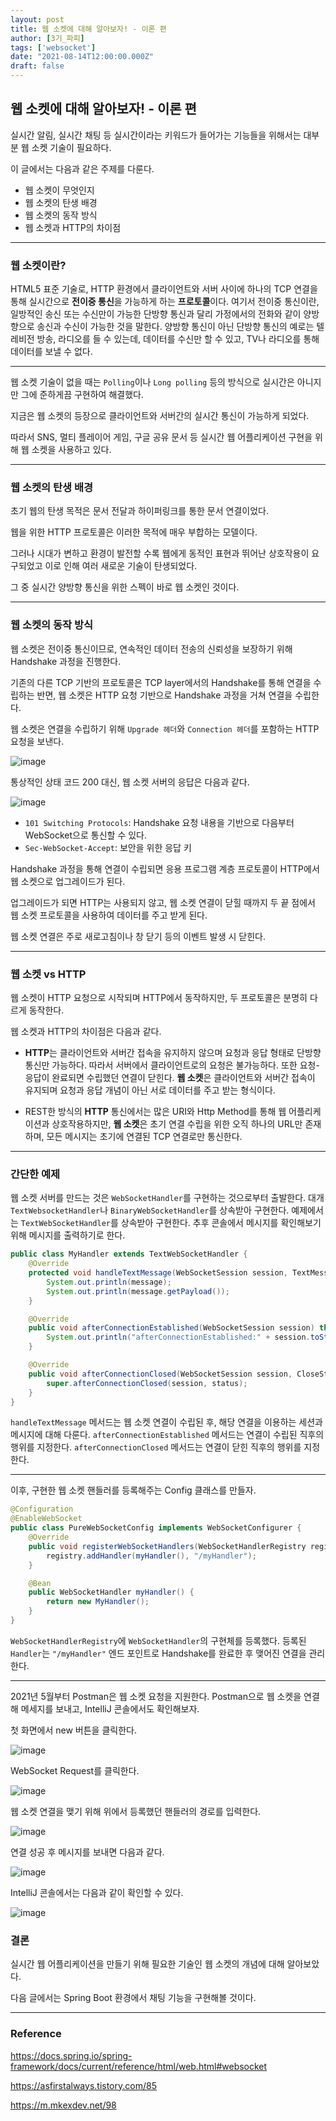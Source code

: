 ```yaml
---
layout: post  
title: 웹 소켓에 대해 알아보자! - 이론 편
author: [3기_파피]
tags: ['websocket']
date: "2021-08-14T12:00:00.000Z"
draft: false
---
```


## 웹 소켓에 대해 알아보자! - 이론 편

실시간 알림, 실시간 채팅 등 실시간이라는 키워드가 들어가는 기능들을 위해서는 대부분 웹 소켓 기술이 필요하다.

이 글에서는 다음과 같은 주제를 다룬다.

- 웹 소켓이 무엇인지
- 웹 소켓의 탄생 배경
- 웹 소켓의 동작 방식
- 웹 소켓과 HTTP의 차이점

---

### 웹 소켓이란?

HTML5 표준 기술로, HTTP 환경에서 클라이언트와 서버 사이에 하나의 TCP 연결을 통해 실시간으로 **전이중 통신**을 가능하게 하는 **프로토콜**이다.
여기서 전이중 통신이란, 일방적인 송신 또는 수신만이 가능한 단방향 통신과 달리 가정에서의 전화와 같이 양방향으로 송신과 수신이 가능한 것을 말한다.
양방향 통신이 아닌 단방향 통신의 예로는 텔레비전 방송, 라디오를 들 수 있는데, 데이터를 수신만 할 수 있고, TV나 라디오를 통해 데이터를 보낼 수 없다.

---

웹 소켓 기술이 없을 때는 `Polling`이나 `Long polling` 등의 방식으로 실시간은 아니지만 그에 준하게끔 구현하여 해결했다.

지금은 웹 소켓의 등장으로 클라이언트와 서버간의 실시간 통신이 가능하게 되었다.

따라서 SNS, 멀티 플레이어 게임, 구글 공유 문서 등 실시간 웹 어플리케이션 구현을 위해 웹 소켓을 사용하고 있다.

---

### 웹 소켓의 탄생 배경

초기 웹의 탄생 목적은 문서 전달과 하이퍼링크를 통한 문서 연결이었다.

웹을 위한 HTTP 프로토콜은 이러한 목적에 매우 부합하는 모델이다.

그러나 시대가 변하고 환경이 발전할 수록 웹에게 동적인 표현과 뛰어난 상호작용이 요구되었고 이로 인해 여러 새로운 기술이 탄생되었다.

그 중 실시간 양방향 통신을 위한 스펙이 바로 웹 소켓인 것이다.

---

### 웹 소켓의 동작 방식

웹 소켓은 전이중 통신이므로, 연속적인 데이터 전송의 신뢰성을 보장하기 위해 Handshake 과정을 진행한다.

기존의 다른 TCP 기반의 프로토콜은 TCP layer에서의 Handshake를 통해 연결을 수립하는 반면, 웹 소켓은 HTTP 요청 기반으로 Handshake 과정을 거쳐 연결을 수립한다.

웹 소켓은 연결을 수립하기 위해 `Upgrade 헤더`와 `Connection 헤더`를 포함하는 HTTP 요청을 보낸다.

![image](https://user-images.githubusercontent.com/50273712/129447412-30e32809-b1fe-4e95-9d7a-85553f3ab92b.png)

통상적인 상태 코드 200 대신, 웹 소켓 서버의 응답은 다음과 같다.

![image](https://user-images.githubusercontent.com/50273712/129448362-0ada9130-1181-4d3b-ac4b-33bd4130b00d.png)

- `101 Switching Protocols`: Handshake 요청 내용을 기반으로 다음부터 WebSocket으로 통신할 수 있다.
- `Sec-WebSocket-Accept`: 보안을 위한 응답 키

Handshake 과정을 통해 연결이 수립되면 응용 프로그램 계층 프로토콜이 HTTP에서 웹 소켓으로 업그레이드가 된다.

업그레이드가 되면 HTTP는 사용되지 않고, 웹 소켓 연결이 닫힐 때까지 두 끝 점에서 웹 소켓 프로토콜을 사용하여 데이터를 주고 받게 된다.

웹 소켓 연결은 주로 새로고침이나 창 닫기 등의 이벤트 발생 시 닫힌다.

---

### 웹 소켓 vs HTTP

웹 소켓이 HTTP 요청으로 시작되며 HTTP에서 동작하지만, 두 프로토콜은 분명히 다르게 동작한다.

웹 소켓과 HTTP의 차이점은 다음과 같다.

- **HTTP**는 클라이언트와 서버간 접속을 유지하지 않으며 요청과 응답 형태로 단방향 통신만 가능하다. 
  따라서 서버에서 클라이언트로의 요청은 불가능하다. 
  또한 요청-응답이 완료되면 수립했던 연결이 닫힌다.
  **웹 소켓**은 클라이언트와 서버간 접속이 유지되며 요청과 응답 개념이 아닌 서로 데이터를 주고 받는 형식이다.
  

- REST한 방식의 **HTTP** 통신에서는 많은 URI와 Http Method를 통해 웹 어플리케이션과 상호작용하지만, 
  **웹 소켓**은 초기 연결 수립을 위한 오직 하나의 URL만 존재하며, 모든 메시지는 초기에 연결된 TCP 연결로만 통신한다.

---

### 간단한 예제

웹 소켓 서버를 만드는 것은 `WebSocketHandler`를 구현하는 것으로부터 출발한다. 대개 `TextWebsocketHandler`나 `BinaryWebSocketHandler`를 상속받아 구현한다.
예제에서는 `TextWebSocketHandler`를 상속받아 구현한다. 추후 콘솔에서 메시지를 확인해보기 위해 메시지를 출력하기로 한다.

```java
public class MyHandler extends TextWebSocketHandler {
    @Override
    protected void handleTextMessage(WebSocketSession session, TextMessage message) throws Exception {
        System.out.println(message);
        System.out.println(message.getPayload());
    }

    @Override
    public void afterConnectionEstablished(WebSocketSession session) throws Exception {
        System.out.println("afterConnectionEstablished:" + session.toString());
    }

    @Override
    public void afterConnectionClosed(WebSocketSession session, CloseStatus status) throws Exception {
        super.afterConnectionClosed(session, status);
    }
}
```

`handleTextMessage` 메서드는 웹 소켓 연결이 수립된 후, 해당 연결을 이용하는 세션과 메시지에 대해 다룬다.
`afterConnectionEstablished` 메서드는 연결이 수립된 직후의 행위를 지정한다.
`afterConnectionClosed` 메서드는 연결이 닫힌 직후의 행위를 지정한다.

---

이후, 구현한 웹 소켓 핸들러를 등록해주는 Config 클래스를 만들자.

```java
@Configuration
@EnableWebSocket
public class PureWebSocketConfig implements WebSocketConfigurer {
    @Override
    public void registerWebSocketHandlers(WebSocketHandlerRegistry registry) {
        registry.addHandler(myHandler(), "/myHandler");
    }

    @Bean
    public WebSocketHandler myHandler() {
        return new MyHandler();
    }
}
```

`WebSocketHandlerRegistry`에 `WebSocketHandler`의 구현체를 등록했다.
등록된 `Handler`는 `"/myHandler"` 엔드 포인트로 Handshake를 완료한 후 맺어진 연결을 관리한다.

---

2021년 5월부터 Postman은 웹 소켓 요청을 지원한다. Postman으로 웹 소켓을 연결해 메세지를 보내고, IntelliJ 콘솔에서도 확인해보자.

첫 화면에서 new 버튼을 클릭한다.

![image](https://user-images.githubusercontent.com/50273712/129508126-e1c034d4-5858-45bf-8081-c0f81d83b959.png)

WebSocket Request를 클릭한다.

![image](https://user-images.githubusercontent.com/50273712/129508281-445ccbed-8396-4165-80e9-1078c5d48c99.png)

웹 소켓 연결을 맺기 위해 위에서 등록했던 핸들러의 경로를 입력한다.

![image](https://user-images.githubusercontent.com/50273712/129508612-5400af8a-9d86-4063-8b8a-f740df7ad2f4.png)

연결 성공 후 메시지를 보내면 다음과 같다.

![image](https://user-images.githubusercontent.com/50273712/129508714-7ae100a1-17df-4b47-880d-4dea746a4143.png)

IntelliJ 콘솔에서는 다음과 같이 확인할 수 있다.

![image](https://user-images.githubusercontent.com/50273712/129508834-a7152d85-0125-44af-a35e-051a0340803d.png)

### 결론

실시간 웹 어플리케이션을 만들기 위해 필요한 기술인 웹 소켓의 개념에 대해 알아보았다.

다음 글에서는 Spring Boot 환경에서 채팅 기능을 구현해볼 것이다.

---

### Reference

https://docs.spring.io/spring-framework/docs/current/reference/html/web.html#websocket

https://asfirstalways.tistory.com/85

https://m.mkexdev.net/98
